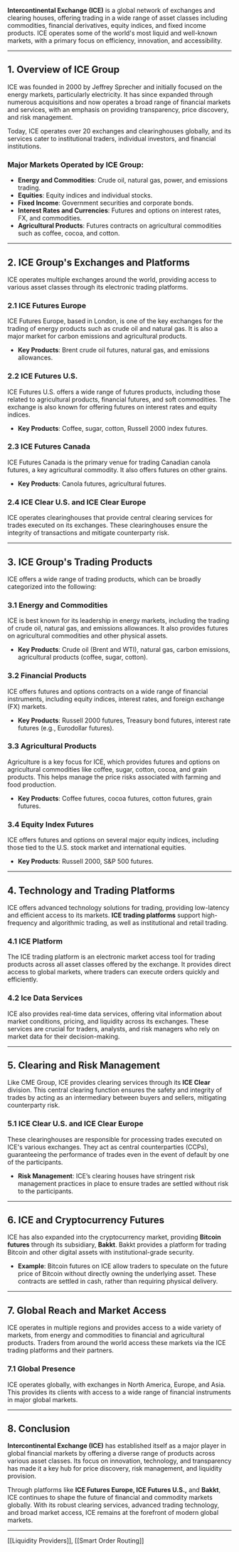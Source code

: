 **Intercontinental Exchange (ICE)** is a global network of exchanges and clearing houses, offering trading in a wide range of asset classes including commodities, financial derivatives, equity indices, and fixed income products. ICE operates some of the world's most liquid and well-known markets, with a primary focus on efficiency, innovation, and accessibility.

---

## 1. **Overview of ICE Group**

ICE was founded in 2000 by Jeffrey Sprecher and initially focused on the energy markets, particularly electricity. It has since expanded through numerous acquisitions and now operates a broad range of financial markets and services, with an emphasis on providing transparency, price discovery, and risk management.

Today, ICE operates over 20 exchanges and clearinghouses globally, and its services cater to institutional traders, individual investors, and financial institutions.

### Major Markets Operated by ICE Group:
- **Energy and Commodities**: Crude oil, natural gas, power, and emissions trading.
- **Equities**: Equity indices and individual stocks.
- **Fixed Income**: Government securities and corporate bonds.
- **Interest Rates and Currencies**: Futures and options on interest rates, FX, and commodities.
- **Agricultural Products**: Futures contracts on agricultural commodities such as coffee, cocoa, and cotton.

---

## 2. **ICE Group's Exchanges and Platforms**

ICE operates multiple exchanges around the world, providing access to various asset classes through its electronic trading platforms.

### 2.1 **ICE Futures Europe**
ICE Futures Europe, based in London, is one of the key exchanges for the trading of energy products such as crude oil and natural gas. It is also a major market for carbon emissions and agricultural products.

- **Key Products**: Brent crude oil futures, natural gas, and emissions allowances.

### 2.2 **ICE Futures U.S.**
ICE Futures U.S. offers a wide range of futures products, including those related to agricultural products, financial futures, and soft commodities. The exchange is also known for offering futures on interest rates and equity indices.

- **Key Products**: Coffee, sugar, cotton, Russell 2000 index futures.

### 2.3 **ICE Futures Canada**
ICE Futures Canada is the primary venue for trading Canadian canola futures, a key agricultural commodity. It also offers futures on other grains.

- **Key Products**: Canola futures, agricultural futures.

### 2.4 **ICE Clear U.S. and ICE Clear Europe**
ICE operates clearinghouses that provide central clearing services for trades executed on its exchanges. These clearinghouses ensure the integrity of transactions and mitigate counterparty risk.

---

## 3. **ICE Group's Trading Products**

ICE offers a wide range of trading products, which can be broadly categorized into the following:

### 3.1 **Energy and Commodities**
ICE is best known for its leadership in energy markets, including the trading of crude oil, natural gas, and emissions allowances. It also provides futures on agricultural commodities and other physical assets.

- **Key Products**: Crude oil (Brent and WTI), natural gas, carbon emissions, agricultural products (coffee, sugar, cotton).

### 3.2 **Financial Products**
ICE offers futures and options contracts on a wide range of financial instruments, including equity indices, interest rates, and foreign exchange (FX) markets.

- **Key Products**: Russell 2000 futures, Treasury bond futures, interest rate futures (e.g., Eurodollar futures).

### 3.3 **Agricultural Products**
Agriculture is a key focus for ICE, which provides futures and options on agricultural commodities like coffee, sugar, cotton, cocoa, and grain products. This helps manage the price risks associated with farming and food production.

- **Key Products**: Coffee futures, cocoa futures, cotton futures, grain futures.

### 3.4 **Equity Index Futures**
ICE offers futures and options on several major equity indices, including those tied to the U.S. stock market and international equities.

- **Key Products**: Russell 2000, S&P 500 futures.

---

## 4. **Technology and Trading Platforms**

ICE offers advanced technology solutions for trading, providing low-latency and efficient access to its markets. **ICE trading platforms** support high-frequency and algorithmic trading, as well as institutional and retail trading.

### 4.1 **ICE Platform**
The ICE trading platform is an electronic market access tool for trading products across all asset classes offered by the exchange. It provides direct access to global markets, where traders can execute orders quickly and efficiently.

### 4.2 **Ice Data Services**
ICE also provides real-time data services, offering vital information about market conditions, pricing, and liquidity across its exchanges. These services are crucial for traders, analysts, and risk managers who rely on market data for their decision-making.

---

## 5. **Clearing and Risk Management**

Like CME Group, ICE provides clearing services through its **ICE Clear** division. This central clearing function ensures the safety and integrity of trades by acting as an intermediary between buyers and sellers, mitigating counterparty risk.

### 5.1 **ICE Clear U.S. and ICE Clear Europe**
These clearinghouses are responsible for processing trades executed on ICE's various exchanges. They act as central counterparties (CCPs), guaranteeing the performance of trades even in the event of default by one of the participants.

- **Risk Management**: ICE’s clearing houses have stringent risk management practices in place to ensure trades are settled without risk to the participants.

---

## 6. **ICE and Cryptocurrency Futures**

ICE has also expanded into the cryptocurrency market, providing **Bitcoin futures** through its subsidiary, **Bakkt**. Bakkt provides a platform for trading Bitcoin and other digital assets with institutional-grade security.

- **Example**: Bitcoin futures on ICE allow traders to speculate on the future price of Bitcoin without directly owning the underlying asset. These contracts are settled in cash, rather than requiring physical delivery.

---

## 7. **Global Reach and Market Access**

ICE operates in multiple regions and provides access to a wide variety of markets, from energy and commodities to financial and agricultural products. Traders from around the world access these markets via the ICE trading platforms and their partners.

### 7.1 **Global Presence**
ICE operates globally, with exchanges in North America, Europe, and Asia. This provides its clients with access to a wide range of financial instruments in major global markets.

---

## 8. **Conclusion**

**Intercontinental Exchange (ICE)** has established itself as a major player in global financial markets by offering a diverse range of products across various asset classes. Its focus on innovation, technology, and transparency has made it a key hub for price discovery, risk management, and liquidity provision.

Through platforms like **ICE Futures Europe, ICE Futures U.S.,** and **Bakkt**, ICE continues to shape the future of financial and commodity markets globally. With its robust clearing services, advanced trading technology, and broad market access, ICE remains at the forefront of modern global markets.

---

 [[Liquidity Providers]], [[Smart Order Routing]]